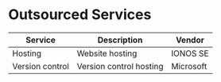 # Outsourced Services

| Service         | Description             | Vendor    |
| --------------- | ----------------------- | --------- |
| Hosting         | Website hosting         | IONOS SE  |
| Version control | Version control hosting | Microsoft |
